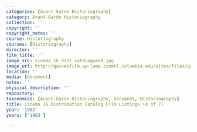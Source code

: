 ```yaml
---
categories: [Avant-Garde Historiography]
category: Avant-Garde Historiography
collection: ''
copyright: ''
copyright_notes: ''
course: Historiography
courses: [Historiography]
director: ''
film_title: ''
image_src: cinema_16_dist_catalogues4.jpg
image_url: http://gainesfilm.qa-lamp.ccnmtl.columbia.edu/sites/files/gainesfilm/images/cinema_16_dist_catalogues4.jpg
location: ''
media: [document]
notes: ''
physical_description: ''
repository: ''
taxonomies: [Avant-Garde Historiography, Document, Historiography]
title: Cinema 16 Distribution Catalog Film Listings (4 of 7)
year: '1963'
years: ['1963']

---
```

